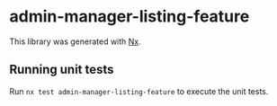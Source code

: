 # admin-manager-listing-feature

This library was generated with [Nx](https://nx.dev).

## Running unit tests

Run `nx test admin-manager-listing-feature` to execute the unit tests.
